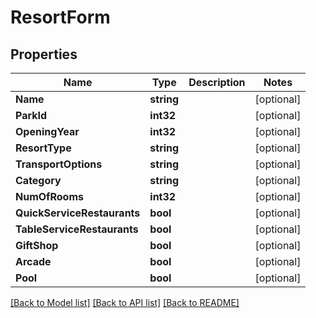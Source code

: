 # ResortForm

## Properties
Name | Type | Description | Notes
------------ | ------------- | ------------- | -------------
**Name** | **string** |  | [optional] 
**ParkId** | **int32** |  | [optional] 
**OpeningYear** | **int32** |  | [optional] 
**ResortType** | **string** |  | [optional] 
**TransportOptions** | **string** |  | [optional] 
**Category** | **string** |  | [optional] 
**NumOfRooms** | **int32** |  | [optional] 
**QuickServiceRestaurants** | **bool** |  | [optional] 
**TableServiceRestaurants** | **bool** |  | [optional] 
**GiftShop** | **bool** |  | [optional] 
**Arcade** | **bool** |  | [optional] 
**Pool** | **bool** |  | [optional] 

[[Back to Model list]](../README.md#documentation-for-models) [[Back to API list]](../README.md#documentation-for-api-endpoints) [[Back to README]](../README.md)


